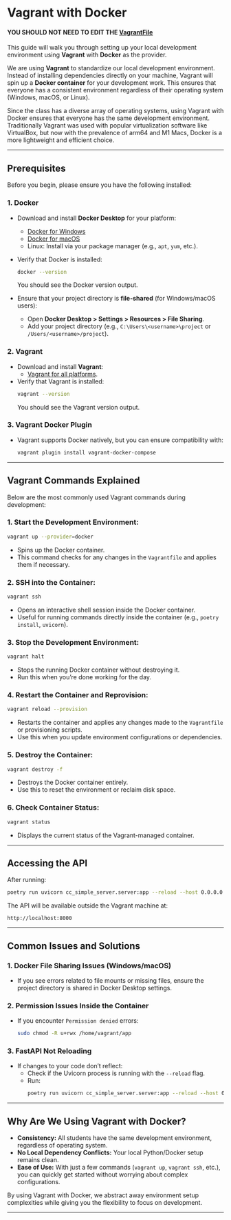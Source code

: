 # **Vagrant with Docker**
#### **YOU SHOULD NOT NEED TO EDIT THE [VagrantFile](Vagrantfile)**

This guide will walk you through setting up your local development environment using **Vagrant** with **Docker** as the provider.

We are using **Vagrant** to standardize our local development environment. Instead of installing dependencies directly on your machine, Vagrant will spin up a **Docker container** for your development work. This ensures that everyone has a consistent environment regardless of their operating system (Windows, macOS, or Linux).

Since the class has a diverse array of operating systems, using Vagrant with Docker ensures that everyone has the same development environment. Traditionally Vagrant was used with popular virtualization software like VirtualBox, but now with the prevalence of arm64 and M1 Macs, Docker is a more lightweight and efficient choice.

---

## **Prerequisites**

Before you begin, please ensure you have the following installed:

### 1. **Docker**
   - Download and install **Docker Desktop** for your platform:
     - [Docker for Windows](https://www.docker.com/products/docker-desktop)
     - [Docker for macOS](https://www.docker.com/products/docker-desktop)
     - Linux: Install via your package manager (e.g., `apt`, `yum`, etc.).
   - Verify that Docker is installed:
     ```bash
     docker --version
     ```
     You should see the Docker version output.

   - Ensure that your project directory is **file-shared** (for Windows/macOS users):
     - Open **Docker Desktop > Settings > Resources > File Sharing**.
     - Add your project directory (e.g., `C:\Users\<username>\project` or `/Users/<username>/project`).

### 2. **Vagrant**
   - Download and install **Vagrant**:
     - [Vagrant for all platforms](https://developer.hashicorp.com/vagrant/downloads).
   - Verify that Vagrant is installed:
     ```bash
     vagrant --version
     ```
     You should see the Vagrant version output.

### 3. **Vagrant Docker Plugin**
   - Vagrant supports Docker natively, but you can ensure compatibility with:
     ```bash
     vagrant plugin install vagrant-docker-compose
     ```

---

## **Vagrant Commands Explained**

Below are the most commonly used Vagrant commands during development:

### 1. **Start the Development Environment:**
   ```bash
   vagrant up --provider=docker
   ```
   - Spins up the Docker container.
   - This command checks for any changes in the `Vagrantfile` and applies them if necessary.

### 2. **SSH into the Container:**
   ```bash
   vagrant ssh
   ```
   - Opens an interactive shell session inside the Docker container.
   - Useful for running commands directly inside the container (e.g., `poetry install`, `uvicorn`).

### 3. **Stop the Development Environment:**
   ```bash
   vagrant halt
   ```
   - Stops the running Docker container without destroying it.
   - Run this when you’re done working for the day.

### 4. **Restart the Container and Reprovision:**
   ```bash
   vagrant reload --provision
   ```
   - Restarts the container and applies any changes made to the `Vagrantfile` or provisioning scripts.
   - Use this when you update environment configurations or dependencies.

### 5. **Destroy the Container:**
   ```bash
   vagrant destroy -f
   ```
   - Destroys the Docker container entirely.
   - Use this to reset the environment or reclaim disk space.

### 6. **Check Container Status:**
   ```bash
   vagrant status
   ```
   - Displays the current status of the Vagrant-managed container.

---

## **Accessing the API**

After running:
```bash
poetry run uvicorn cc_simple_server.server:app --reload --host 0.0.0.0 --port 8000
```
The API will be available outside the Vagrant machine at:
```
http://localhost:8000
```

---

## **Common Issues and Solutions**

### **1. Docker File Sharing Issues (Windows/macOS)**
   - If you see errors related to file mounts or missing files, ensure the project directory is shared in Docker Desktop settings.

### **2. Permission Issues Inside the Container**
   - If you encounter `Permission denied` errors:
     ```bash
     sudo chmod -R u+rwx /home/vagrant/app
     ```

### **3. FastAPI Not Reloading**
   - If changes to your code don’t reflect:
     - Check if the Uvicorn process is running with the `--reload` flag.
     - Run:
       ```bash
       poetry run uvicorn cc_simple_server.server:app --reload --host 0.0.0.0 --port 8000
       ```

---

## **Why Are We Using Vagrant with Docker?**

- **Consistency:** All students have the same development environment, regardless of operating system.
- **No Local Dependency Conflicts:** Your local Python/Docker setup remains clean.
- **Ease of Use:** With just a few commands (`vagrant up`, `vagrant ssh`, etc.), you can quickly get started without worrying about complex configurations.

By using Vagrant with Docker, we abstract away environment setup complexities while giving you the flexibility to focus on development.

---
